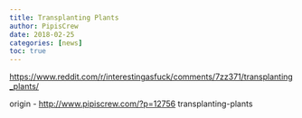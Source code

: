 ```yaml
---
title: Transplanting Plants
author: PipisCrew
date: 2018-02-25
categories: [news]
toc: true
---
```


https://www.reddit.com/r/interestingasfuck/comments/7zz371/transplanting_plants/

origin - http://www.pipiscrew.com/?p=12756 transplanting-plants